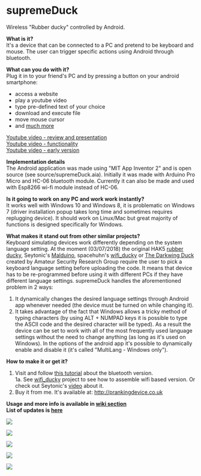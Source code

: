 # supremeDuck
Wireless "Rubber ducky" controlled by Android.  


**What is it?**  
It's a device that can be connected to a PC and pretend to be keyboard and mouse. The user can trigger specific actions using Android through bluetooth.  


**What can you do with it?**  
Plug it in to your friend's PC and by pressing a button on your android smartphone:
* access a website
* play a youtube video
* type pre-defined text of your choice
* download and execute file
* move mouse cursor
* and [much more](https://github.com/hak5darren/USB-Rubber-Ducky/wiki/Payloads)

[Youtube video - review and presentation](https://www.youtube.com/watch?v=FsTeedpYeg4)  
[Youtube video - functionality](https://www.youtube.com/watch?v=iL2pS2EvqkY&index=3&list=PLnVVAaZSdNGtcMunS1_Wy3smTZLlzIaV2)  
[Youtube video - early version](https://www.youtube.com/watch?v=mwDT1gX9wzU&list=PLnVVAaZSdNGtcMunS1_Wy3smTZLlzIaV2&index=1)  


**Implementation details**  
The Android application was made using "MIT App Inventor 2" and is open source (see source/supremeDuck.aia). Initially it was made with Arduino Pro Micro and HC-06 bluetooth module. Currently it can also be made and used with Esp8266 wi-fi module instead of HC-06.  


**Is it going to work on any PC and work work instantly?**  
It works well with Windows 10 and Windows 8, it is problematic on Windows 7 (driver installation popup takes long time and sometimes requires replugging device). It should work on Linux/Mac but great majority of functions is designed specifically for Windows.   


**What makes it stand out from other similar projects?**  
Keyboard simulating devices work differently depending on the system language setting. At the moment (03/07/2018) the original HAK5 [rubber ducky](https://hakshop.com/products/usb-rubber-ducky-deluxe), Seytonic's [Malduino](http://malduino.com), spacehuhn's [wifi_ducky](https://github.com/spacehuhn/wifi_ducky) or [The Darkwing Duck](https://www.youtube.com/watch?v=oh7TcU3XbuQ) created by Amateur Security Research Group require the user to pick a keyboard language setting before uploading the code. It means that device has to be re-programmed before using it with different PCs if they have different language settings. supremeDuck handles the aforementioned problem in 2 ways:
  1. It dynamically changes the desired language settings through Android app whenever needed (the device must be turned on while changing it). 
  2. It takes advantage of the fact that Windows allows a tricky method of typing characters (by using ALT + NUMPAD keys it is possible to type the ASCII code and the desired character will be typed). As a result the device can be set to work with all of the most frequently used language settings without the need to change anything (as long as it's used on Windows). In the options of the android app it's possible to dynamically enable and disable it (it's called "MultiLang - Windows only").
  
  
**How to make it or get it?**
1. Visit and follow [this tutorial](https://github.com/michalmonday/supremeDuck/wiki/DIY-Tutorial) about the bluetooth version.  
1a. See [wifi_ducky](https://github.com/spacehuhn/wifi_ducky) project to see how to assemble wifi based version. Or check out Seytonic's [video](https://www.youtube.com/watch?v=Utq4C9S3-uI) about it.  
2. Buy it from me. It's available at: http://prankingdevice.co.uk


**Usage and more info is available in [wiki section](https://github.com/michalmonday/supremeDuck/wiki)**  
**List of updates is [here](https://github.com/michalmonday/supremeDuck/blob/master/UPDATES.md)**  

![](https://i.imgur.com/z6XgbdW.png)  

![](https://i.imgur.com/VBExUiM.png)  

![](http://i.imgur.com/R53zLZQ.png)

![](http://i.imgur.com/LV6Ix5R.jpg)

![](http://i.imgur.com/ofYEmmX.png)

